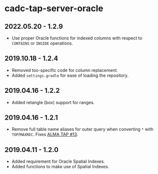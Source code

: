 # cadc-tap-server-oracle

## 2022.05.20 - 1.2.9

  * Use proper Oracle functions for indexed columns with respect to `CONTAINS` or `INSIDE` operations. 

## 2019.10.18 - 1.2.4

  * Removed too-specific code for column replacement.
  * Added `settings.gradle` for ease of loading the repository.

## 2019.04.16 - 1.2.2

  * Added retangle (box) support for ranges.

## 2019.04.16 - 1.2.1

  * Remove full table name aliases for outer query when converting `*` with `TOP`/`MAXREC`.  Fixes [ALMA TAP #13](https://github.com/opencadc/alma-tap/issues/13). 

## 2019.04.11 - 1.2.0


  * Added requirement for Oracle Spatial Indexes.
  * Added functions to make use of Spatial Indexes.

